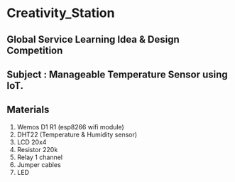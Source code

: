 # Creativity_Station
## Global Service Learning Idea & Design Competition
## Subject : Manageable Temperature Sensor using IoT.

## Materials
1. Wemos D1 R1 (esp8266 wifi module)
2. DHT22 (Temperature & Humidity sensor)
3. LCD 20x4
4. Resistor 220k
5. Relay 1 channel
6. Jumper cables
7. LED
